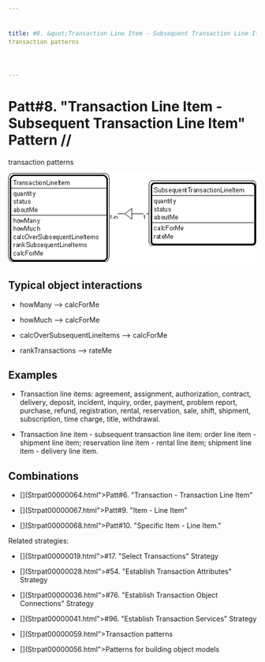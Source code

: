 ```yaml
---


title: #8. &quot;Transaction Line Item - Subsequent Transaction Line Item&quot; Pattern //
transaction patterns



---
```

# Patt#8. &quot;Transaction Line Item - Subsequent Transaction Line Item&quot; Pattern //
transaction patterns </p>

<p><img src="Strpat00000011.gif" alt="Strpat00000011.gif" border="0" width="504"
height="183"> </p>

<h2>Typical object interactions </h2>

*  howMany --&gt; calcForMe </p>

*  howMuch --&gt; calcForMe </p>

*  calcOverSubsequentLineItems --&gt; calcForMe </p>

*  rankTransactions --&gt; rateMe </p>

<h2>Examples</h2>

*  Transaction line items: agreement, assignment, authorization, contract, delivery,
deposit, incident, inquiry, order, payment, problem report, purchase, refund,
registration, rental, reservation, sale, shift, shipment, subscription, time charge,
title, withdrawal. </p>

*  Transaction line item - subsequent transaction line item: order line item - shipment
line item; reservation line item - rental line item; shipment line item - delivery line
item. </p>

<h2>Combinations </h2>

* [](Strpat00000064.html"></b>Patt#6.</a> &quot;Transaction - Transaction Line
Item&quot; </p>

* [](Strpat00000067.html">Patt#9.</a> &quot;Item - Line Item&quot; </p>

* [](Strpat00000068.html">Patt#10.</a> &quot;Specific Item - Line Item.&quot; </p>

<p>Related strategies: </p>

* [](Strpat00000019.html">#17.</a> &quot;Select Transactions&quot; Strategy </p>

* [](Strpat00000028.html">#54.</a> &quot;Establish Transaction Attributes&quot;
Strategy </p>

* [](Strpat00000036.html">#76.</a> &quot;Establish Transaction Object
Connections&quot; Strategy </p>

* [](Strpat00000041.html">#96.</a> &quot;Establish Transaction Services&quot;
Strategy </p>

* [](Strpat00000059.html">Transaction patterns</a></li>

* [](Strpat00000056.html">Patterns for building object models</a></li>


